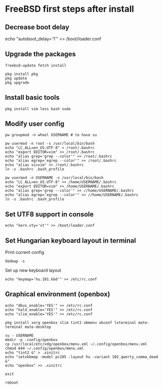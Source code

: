 # FreeBSD first steps after install



## Decrease boot delay

echo "autoboot_delay='1'" >> /boot/loader.conf 


## Upgrade the packages
```
freebsd-update fetch install

pkg install pkg
pkg update 
pkg upgrade
```


## Install basic tools
```
pkg install vim less bash sudo
```


## Modify user config
```
pw groupmod -n wheel USERNAME # to have su

pw usermod -n root -s /usr/local/bin/bash
echo "LC_ALL=en_US.UTF-8" > /root/.bashrc
echo "export EDITOR=vim" >> /root/.bashrc
echo "alias grep='grep --color'" >> /root/.bashrc
echo "alias egrep='egrep --color'" >> /root/.bashrc
echo "alias vi=vim" >> /root/.bashrc
ln -s .bashrc .bash_profile

pw usermod -n USERNAME -s /usr/local/bin/bash
echo "LC_ALL=en_US.UTF-8" >> /home/USERNAME/.bashrc
echo "export EDITOR=vim" >> /home/USERNAME/.bashrc
echo "alias grep='grep --color'" >> //home/USERNAME/.bashrc
echo "alias egrep='egrep --color'" >> //home/USERNAME/.bashrc
ln -s .bashrc .bash_profile
```

## Set UTF8 support in console
```
echo "kern.vty='vt'" >> /boot/loader.conf
```

## Set Hungarian keyboard layout in terminal
Print current config
```
kbdmap -s
```

Set up new keyboard layout
```
echo "keymap='hu.101.kbd'" >> /etc/rc.conf
```

## Graphical environment (openbox)

```
echo "dbus_enable='YES'" >> /etc/rc.conf
echo "hald_enable='YES'" >> /etc/rc.conf
echo "slim_enable='YES'" >> /etc/rc.conf

pkg install xorg openbox slim tint2 obmenu obconf lxterminal mate-terminal mate-desktop

su - USERNAME
mkdir -p .config/openbox
cp /usr/local/etc/xdg/openbox/menu.xml ~/.config/openbox/menu.xml
chmod 644 ~/.config/openbox/menu.xml
echo "tint2 &" > .xinitrc
echo "setxkbmap -model pc105 -layout hu -variant 102_qwerty_comma_dead &"
echo "openbox" >> .xinitrc

exit
```





```
reboot
```


